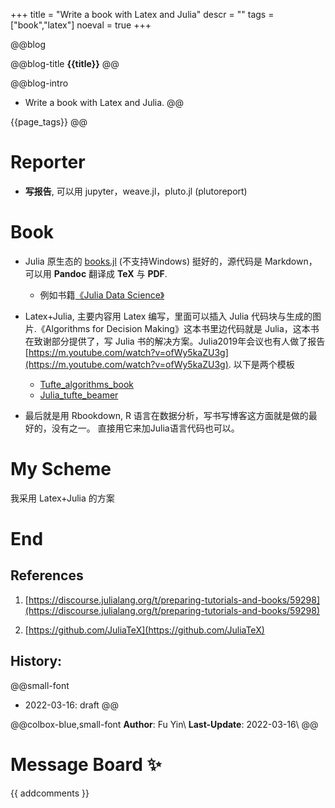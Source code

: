 
+++
title = "Write a book with Latex and Julia"
descr = ""
tags = ["book","latex"]
noeval = true
+++


<!-- ####################################
          [1]. Abstract
#################################### -->

@@blog
<!-- a.blog title -->
@@blog-title 
**{{title}}** 
@@
<!-- b.blog intro -->
@@blog-intro
- Write a book with Latex and Julia.
@@
<!-- c.blog tag -->
{{page_tags}}
@@

<!-- d.toc -->
<!-- \toc -->



<!-- ####################################
          [2]. Content
#################################### -->

# Reporter

- **写报告**, 可以用 jupyter，weave.jl，pluto.jl (plutoreport) 



# Book

- Julia 原生态的 [books.jl](https://github.com/JuliaBooks/Books.jl) (不支持Windows) 挺好的，源代码是 Markdown，可以用 **Pandoc** 翻译成 **TeX** 与 **PDF**.
    - 例如书籍[《Julia Data Science》](https://github.com/JuliaDataScience/JuliaDataScience)

- Latex+Julia, 主要内容用 Latex 编写，里面可以插入 Julia 代码块与生成的图片.《Algorithms for Decision Making》这本书里边代码就是 Julia，这本书在致谢部分提供了，写 Julia 书的解决方案。Julia2019年会议也有人做了报告 [https://m.youtube.com/watch?v=ofWy5kaZU3g](https://m.youtube.com/watch?v=ofWy5kaZU3g). 以下是两个模板
    - [Tufte\_algorithms\_book](https://github.com/sisl/tufte_algorithms_book)
    - [Julia\_tufte\_beamer](https://github.com/mossr/julia-tufte-beamer)

- 最后就是用 Rbookdown, R 语言在数据分析，写书写博客这方面就是做的最好的，没有之一。 直接用它来加Julia语言代码也可以。



# My Scheme

我采用 Latex+Julia 的方案



# End

## References
1. [https://discourse.julialang.org/t/preparing-tutorials-and-books/59298](https://discourse.julialang.org/t/preparing-tutorials-and-books/59298)

1. [https://github.com/JuliaTeX](https://github.com/JuliaTeX)

## History:
@@small-font
- 2022-03-16: draft
@@

@@colbox-blue,small-font
**Author**: Fu Yin\\
**Last-Update**: 2022-03-16\\
@@


# Message Board ✨
{{ addcomments }}